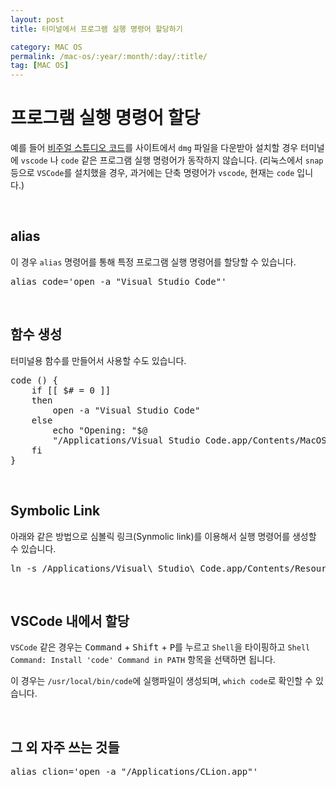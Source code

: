 ```yaml
---
layout: post
title: 터미널에서 프로그램 실행 명령어 할당하기

category: MAC OS
permalink: /mac-os/:year/:month/:day/:title/
tag: [MAC OS]
---
```

# 프로그램 실행 명령어 할당

예를 들어 [비주얼 스튜디오 코드](https://code.visualstudio.com)를 사이트에서 `dmg` 파일을 다운받아 설치할 경우
터미널에 `vscode` 나 `code` 같은 프로그램 실행 명령어가 동작하지 않습니다.
(리눅스에서 `snap` 등으로 `VSCode`를 설치했을 경우, 과거에는 단축 명령어가 `vscode`, 현재는 `code` 입니다.)

<br>

## alias

이 경우 `alias` 명령어를 통해 특정 프로그램 실행 명령어를 할당할 수 있습니다.

<pre class="prettyprint">
alias code='open -a "Visual Studio Code"'
</pre>

<br>

## 함수 생성

터미널용 함수를 만들어서 사용할 수도 있습니다.

<pre class="prettyprint">
code () {
    if [[ $# = 0 ]]
    then
        open -a "Visual Studio Code"
    else
        echo "Opening: "$@
        "/Applications/Visual Studio Code.app/Contents/MacOS/Electron" $@
    fi
}
</pre>

<br>

## Symbolic Link

아래와 같은 방법으로 심볼릭 링크(Synmolic link)를 이용해서 실행 명령어를 생성할 수 있습니다.

<pre class="prettyprint">
ln -s /Applications/Visual\ Studio\ Code.app/Contents/Resources/app/bin/code ~/bin/code
</pre>

<br>

## VSCode 내에서 할당

`VSCode` 같은 경우는 <kbd>Command</kbd> + <kbd>Shift</kbd> + <kbd>P</kbd>를 누르고 `Shell`을 타이핑하고
`Shell Command: Install 'code' Command in PATH` 항목을 선택하면 됩니다.

이 경우는 `/usr/local/bin/code`에 실행파일이 생성되며, `which code`로 확인할 수 있습니다.

<br>

## 그 외 자주 쓰는 것들

<pre class="prettyprint">
alias clion='open -a "/Applications/CLion.app"'
</pre>